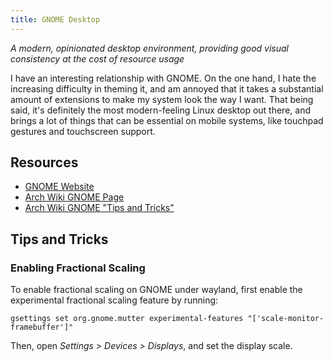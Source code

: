 ```yaml
---
title: GNOME Desktop
---
```


*A modern, opinionated desktop environment, providing good visual consistency at the cost of resource usage*

I have an interesting relationship with GNOME. On the one hand, I hate the increasing difficulty in theming it, and am annoyed that it takes a substantial amount of extensions to make my system look the way I want. That being said, it's definitely the most modern-feeling Linux desktop out there, and brings a lot of things that can be essential on mobile systems, like touchpad gestures and touchscreen support.

## Resources

- [GNOME Website](https://www.gnome.org)
- [Arch Wiki GNOME Page](https://wiki.archlinux.org/title/GNOME)
- [Arch Wiki GNOME "Tips and Tricks"](https://wiki.archlinux.org/title/GNOME/Tips_and_tricks)

## Tips and Tricks

### Enabling Fractional Scaling

To enable fractional scaling on GNOME under wayland, first enable the experimental fractional scaling feature by running:

```
gsettings set org.gnome.mutter experimental-features "['scale-monitor-framebuffer']"
```
Then, open *Settings > Devices > Displays*, and set the display scale.